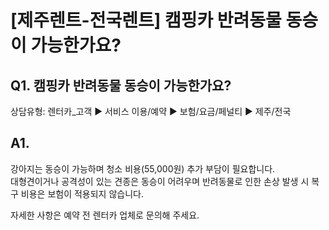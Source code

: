 # [제주렌트-전국렌트] 캠핑카 반려동물 동승이 가능한가요?

**Q1. 캠핑카 반려동물 동승이 가능한가요?**
---------------------------

상담유형: 렌터카\_고객 ▶ 서비스 이용/예약 ▶ 보험/요금/페널티 ▶ 제주/전국

**A1.**
-------

강아지는 동승이 가능하며 청소 비용(55,000원) 추가 부담이 필요합니다.  
대형견이거나 공격성이 있는 견종은 동승이 어려우며 반려동물로 인한 손상 발생 시 복구 비용은 보험이 적용되지 않습니다.

자세한 사항은 예약 전 렌터카 업체로 문의해 주세요.
